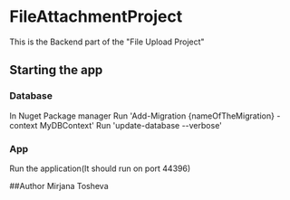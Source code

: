 # FileAttachmentProject

This is the Backend part of the "File Upload Project"

## Starting the app

### Database
In Nuget Package manager Run 'Add-Migration {nameOfTheMigration} -context MyDBContext'
Run 'update-database --verbose'

### App
Run the application(It should run on port 44396)

##Author
Mirjana Tosheva

